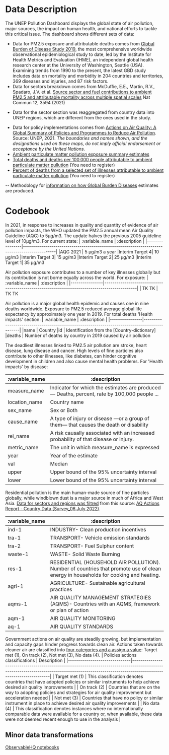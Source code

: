 # Data Description
The UNEP Pollution Dashboard displays the global state of air pollution, major sources, the impact on human health, and national efforts to tackle this critical issue. The dashboard shows different sets of data:

* Data for PM2.5 exposure and attributable deaths comes from [Global Burden of Disease Study 2019](https://vizhub.healthdata.org/gbd-results/), the most comprehensive worldwide observational epidemiological study to date, led by the Institute for Health Metrics and Evaluation (IHME), an independent global health research center at the University of Washington, Seattle (USA). Examining trends from 1990 to the present, the latest GBD study includes data on mortality and morbidity in 204 countries and territories, 369 diseases and injuries, and 87 risk factors.  
* Data for sectors breakdown comes from McDuffie, E.E., Martin, R.V., Spadaro, J.V. et al. [Source sector and fuel contributions to ambient PM2.5 and attributable mortality across multiple spatial scales](https://www.nature.com/articles/s41467-021-23853-y) Nat Commun 12, 3594 (2021)
 -  Data for the sector section was reaggregated from country data into UNEP regions, which are different from the ones used in the study.
* Data for policy implementations comes from [Actions on Air Quality: A Global Summary of Policies and Programmes to Reduce Air Pollution](https://www.unep.org/resources/report/actions-air-quality-global-summary-policies-and-programmes-reduce-air-pollution). Source: UNEP, 2021. 
<em>The boundaries and names shown, and the designations used on these maps, do not imply official endorsement or acceptance by the United Nations.</em>
* [Ambient particulate matter pollution exposure summary estimates](https://ghdx.healthdata.org/sites/default/files/record-attached-files/IHME_GBD_2019_AIR_POLLUTION_1990_2019_PM.zip)
* [Total deaths and deaths per 100,000 people attributable to ambient particulate matter pullution](https://vizhub.healthdata.org/gbd-results?params=gbd-api-2019-permalink/6e3468190433cfde61c4d81616db6945) (You need to register)
* [Percent of deaths from a selected set of illnesses attributable to ambient particulate matter pullution](https://vizhub.healthdata.org/gbd-results/?params=gbd-api-2019-permalink/0e754a60c0fefcbbe6801c994e9ab274) (You need to register)

-- Methodology for [information on how Global Burden Diseases](https://www.thelancet.com/gbd) estimates are produced.

# Codebook
In 2021, in response to increases in quality and quantity of evidence of air pollution impacts, the WHO updated the PM2.5 annual mean Air Quality Guideline (AQG) to 5µg/m3. The update halves the previous 2005 guideline level of 10µg/m3.
For current state:
| :variable_name | :description                                                                                 |
|----------------|----------------------------------------------------------------------------------------------|
|AQG 2021        | 5 µg/m3 a year
|Interim Target 4| 10 µg/m3 
|Interim Target 3| 15 µg/m3 
|Interim Target 2| 25 µg/m3 
|Interim Target 1| 35 µg/m3 

Air pollution exposure contributes to a number of key illnesses globally but its contribution is not borne equally across the world. For exposure:
| :variable_name | :description                                                                                 |
|----------------|----------------------------------------------------------------------------------------------|
| TK TK          | TK TK   

Air pollution is a major global health epidemic and causes one in nine deaths worldwide. Exposure to PM2.5 reduced average global life expectancy by approximately one year in 2019. For total deaths 'Health impacts' section:
| :variable_name | :description                                                                                 |
|----------------|----------------------------------------------------------------------------------------------|
|name            | Country
|id              | Identification from the [Country-dictionary]
|deaths          | Number of deaths by country in 2019 caused by air pollution

The deadliest illnesses linked to PM2.5 air pollution are stroke, heart disease, lung disease and cancer. High levels of fine particles also contribute to other illnesses, like diabetes, can hinder cognitive development in children and also cause mental health problems. 
For 'Health impacts' by disease:

| :variable_name | :description                                                                                 |
|----------------|----------------------------------------------------------------------------------------------|
| measure_name   | Indicator for which the estimates are produced — Deaths, percent, rate by 100,000 people ... |
| location_name  | Country name                                                                                 |
| sex_name       | Sex or Both                                                                                  |
| cause_name     | A type of injury or disease —or a group of them— that causes the death or disability         |
| rei_name       | A risk causally associated with an increased probability of that disease or injury.          |
| metric_name    | The unit in which measure_name is expressed                                                  |
| year           | Year of the estimate                                                                         |
| val            | Median                                                                                       |
| upper          | Upper bound of the 95% uncertainty interval                                                  |
| lower          | Lower bound of the 95% uncertainty interval                                                  |

Residential pollution is the main human-made source of fine particles globally, while windblown dust is a major source in much of Africa and West Asia. [Data for sectors and regions was filtred](https://docs.google.com/spreadsheets/d/1riat7SmYFjJ8IHVrxD3BjcqEqZA7CM-T321Z_IBscxI/edit#gid=0) from this source: [AQ Actions Report - Country Data (Survey_06 July 2022)](https://docs.google.com/spreadsheets/d/1r89KtMNU6ffW9bthFZLjkSjZ2-GqIz5X/edit#gid=275222536). 

| :variable_name | :description                                                                                 |
|----------------|----------------------------------------------------------------------------------------------|
| ind-1          | INDUSTRY- Clean production incentives                                                        |
| tra-1          | TRANSPORT- Vehicle emission standards                                                        |
| tra-2          | TRANSPORT- Fuel Sulphur content                                                              |
| waste-1        | WASTE- Solid Waste Burning                                                                   |
| res-1          | RESIDENTIAL (HOUSEHOLD AIR POLLUTION). Number of countries that promote use of clean energy in households for cooking and heating.                                                       |
| agri-1         | AGRICULTURE- Sustainable agricultural practices                                              |
| aqms-1         | AIR QUALITY MANAGEMENT STRATEGIES (AQMS)- Countries with an AQMS, framework or plan of action|                                 
| aqm-1          | AIR QUALITY MONITORING                                                |  
| aq-1           | AIR QUALITY STANDARDS                                               |

                                                 
Government actions on air quality are steadily growing, but implementation and capacity gaps hinder progress towards clean air. 
Actions taken towards cleaner air are classified into [four categories and a assign a value](https://docs.google.com/spreadsheets/d/1riat7SmYFjJ8IHVrxD3BjcqEqZA7CM-T321Z_IBscxI/edit#gid=0): Target met (1), On track (2), Not met (3), No data (4). 
| Policies actions classifications | Description                                                                                                                                                                                     |
|-------------------------------|-------------------------------------------------------------------------------------------------------------------------------------------------------------------------------------------------|
| Target met (1)                  | This classification denotes countries that have adopted policies or similar instruments to help achieve desired air quality improvements                                                        |
| On track (2)                     | Countries that are on the way to adopting policies and strategies for air quality improvement but acceleration needed                                                                           |
| Not met (3)                     | Countries that have no policy or similar instrument in place to achieve desired air quality improvements                                                                                        |
| No data (4)                     | This classification denotes instances where no internationally comparable data were available for a country or, when available, these data were not deemed recent enough to use in the analysis |


## Minor data transformations
[ObservableHQ notebooks](https://observablehq.com/@levarez/unep-pollution-health-data)
 
